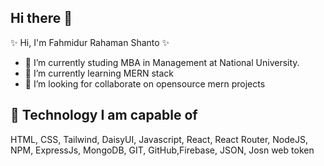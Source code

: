 ## Hi there 👋


 ✨ Hi, I'm Fahmidur Rahaman Shanto ✨

- 🔭 I’m currently studing MBA in Management at National University. 
- 🌱 I’m currently learning MERN stack
- 👯 I’m looking for collaborate on opensource mern projects
 ## 💬 Technology I am capable of
  HTML, CSS, Tailwind, DaisyUI, Javascript, React, React Router, NodeJS, NPM, ExpressJs, MongoDB, GIT, GitHub,Firebase, JSON, Josn web token

